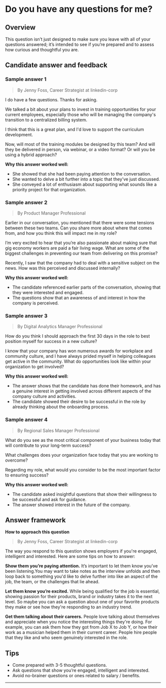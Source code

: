 # Do you have any questions for me?

## Overview
This question isn’t just designed to make sure you leave with all of your questions answered; it’s intended to see if you’re prepared and to assess how curious and thoughtful you are.

## Candidate answer and feedback

### Sample answer 1
> By Jenny Foss, Career Strategist at linkedin-corp

I do have a few questions. Thanks for asking.

We talked a bit about your plans to invest in training opportunities for your current employees, especially those who will be managing the company's transition to a centralized billing system.

I think that this is a great plan, and I'd love to support the curriculum development.

Now, will most of the training modules be designed by this team? And will they be delivered in person, via webinar, or a video format? Or will you be using a hybrid approach?

**Why this answer worked well:**

* She showed that she had been paying attention to the conversation.
* She wanted to delve a bit further into a topic that they’ve just discussed.
* She conveyed a lot of enthusiasm about supporting what sounds like a priority project for that organization.

### Sample answer 2
> By Product Manager Professional

Earlier in our conversation, you mentioned that there were some tensions between these two teams. Can you share more about where that comes from, and how you think this will impact me in my role?

I’m very excited to hear that you’re also passionate about making sure that gig economy workers are paid a fair living wage. What are some of the biggest challenges in preventing our team from delivering on this promise?

Recently, I saw that the company had to deal with a sensitive subject on the news. How was this perceived and discussed internally?

**Why this answer worked well:**

* The candidate referenced earlier parts of the conversation, showing that they were interested and engaged.
* The questions show that an awareness of and interest in how the company is perceived.

### Sample answer 3
> By Digital Analytics Manager Professional

How do you think I should approach the first 30 days in the role to best position myself for success in a new culture?

I know that your company has won numerous awards for workplace and community culture, and I have always prided myself in helping colleagues get active in the community. What do opportunities look like within your organization to get involved?

**Why this answer worked well:**

* The answer shows that the candidate has done their homework, and has a genuine interest in getting involved across different aspects of the company culture and activities.
* The candidate showed their desire to be successful in the role by already thinking about the onboarding process.

### Sample answer 4
> By Regional Sales Manager Professional

What do you see as the most critical component of your business today that will contribute to your long-term success?

What challenges does your organization face today that you are working to overcome?

Regarding my role, what would you consider to be the most important factor to ensuring success?

**Why this answer worked well:**

* The candidate asked insightful questions that show their willingness to be successful and ask for guidance.
* The answer showed interest in the future of the company.

## Answer framework

**How to approach this question**

> By Jenny Foss, Career Strategist at linkedin-corp

The way you respond to this question shows employers if you're engaged, intelligent and interested. Here are some tips on how to answer:

**Show them you’re paying attention.** It’s important to let them know you’ve been listening.You may want to take notes as the interview unfolds and then loop back to something you'd like to delve further into like an aspect of the job, the team, or the challenges that lie ahead.

**Let them know you’re excited.** While being qualified for the job is essential, showing passion for their products, brand or industry takes it to the next level. So maybe you can ask a question about one of your favorite products they make or see how they're responding to an industry trend.

**Get them talking about their careers.** People love talking about themselves and appreciate when you notice the interesting things they're doing. For example, you can ask them how they got from Job X to Job Y, or how their work as a musician helped them in their current career. People hire people that they like and who seem genuinely interested in the role.

## Tips

* Come prepared with 3-5 thoughtful questions.
* Ask questions that show you’re engaged, intelligent and interested.
* Avoid no-brainer questions or ones related to salary / benefits.

---
